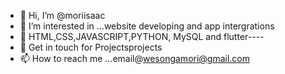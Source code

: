 - 👋 Hi, I’m @moriisaac
- 👀 I’m interested in ...website developing and app intergrations
- 🌱 HTML,CSS,JAVASCRIPT,PYTHON, MySQL and flutter----
- 💞️ Get in touch for Projectsprojects
- 📫 How to reach me ...email@wesongamori@gmail.com

<!---
moriisaac/moriisaac is a ✨ special ✨ repository because its `README.md` (this file) appears on your GitHub profile.
You can click the Preview link to take a look at your changes.
--->

